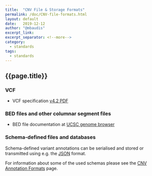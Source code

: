 ```yaml
---
title:  "CNV File & Storage Formats"
permalink: /doc/CNV-file-formats.html
layout: default
date:   2019-12-12
author: "@mbaudis"
excerpt_link:
excerpt_separator: <!--more-->
category:
  - standards
tags:
  - standards
---
```


## {{page.title}}

<!--more-->

### VCF

* VCF specification [v4.2 PDF](https://samtools.github.io/hts-specs/VCFv4.2.pdf)


### BED files and other columnar segment files

* BED file documentation at [UCSC genome browser](https://genome.ucsc.edu/FAQ/FAQformat.html#format1)


### Schema-defined files and databases

Schema-defined variant annotations can be serialised and stored or transmitted
using e.g. the [JSON](https://www.json.org/json-en.html) format.

For information about some of the used schemas please see the
[CNV Annotation Formats](/doc/CNV-annotation-formats.html) page.

